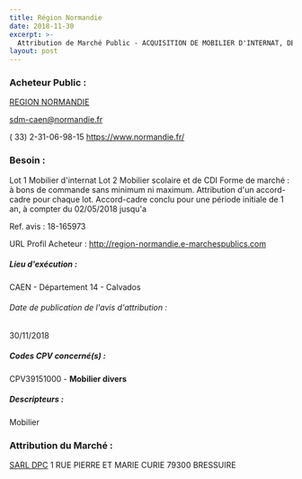 ```yaml
---
title: Région Normandie
date: 2018-11-30
excerpt: >-
  Attribution de Marché Public - ACQUISITION DE MOBILIER D'INTERNAT, DE MOBILIER SCOLAIRE,DE CDI ET PRESTATIONS DE SERVICES ASSOCIEES A DESTINATION DES ETABLISSEMENTS PUBLICS LOCAUX D'ENSEIGNEMENT DE NORMANDIE
layout: post
---
```


### Acheteur Public : 
<a href="/acheteur-133/siren-200053403"> REGION NORMANDIE</a><br/>



sdm-caen@normandie.fr

( 33) 2-31-06-98-15
https://www.normandie.fr/
### Besoin :

Lot 1 Mobilier d'internat Lot 2 Mobilier scolaire et de CDI Forme de marché : à bons de commande sans minimum ni maximum. Attribution d'un accord-cadre pour chaque lot. Accord-cadre conclu pour une période initiale de 1 an, à compter du 02/05/2018 jusqu'a

Ref. avis : 18-165973

URL Profil Acheteur : http://region-normandie.e-marchespublics.com

##### Lieu d'exécution :

CAEN - Département 14 - Calvados

###### Date de publication de l'avis d'attribution : 
30/11/2018

##### Codes CPV concerné(s) :
CPV39151000 - **Mobilier divers** <br/>

##### Descripteurs :
Mobilier <br/>

### Attribution du Marché :
<a href="/entreprise-552/siren-383653938"> SARL DPC</a>    1 RUE PIERRE ET MARIE CURIE 79300 BRESSUIRE <br/>
